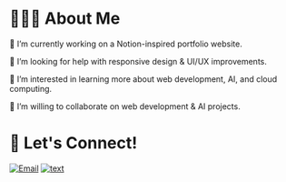# 👩🏻‍💻 About Me

🔭 I’m currently working on a Notion-inspired portfolio website.

🤔 I’m looking for help with responsive design & UI/UX improvements.

🌱 I’m interested in learning more about web development, AI, and cloud computing.

👯 I’m willing to collaborate on web development & AI projects.

# 📌 Let's Connect!
[![Email](https://img.shields.io/badge/Email-D14836?style=for-the-badge&logo=gmail&logoColor=white)](mailto:sabrina.rizal16@gmail.com)
[![text](https://img.shields.io/badge/LinkedIn-0077B5?style=for-the-badge&logo=linkedin&logoColor=white)](https://www.linkedin.com/in/sabrina-rizal-7355b8265/)
